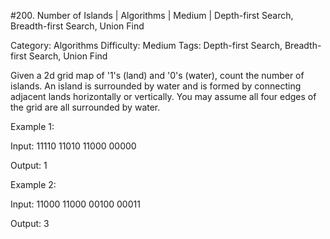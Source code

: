 #200. Number of Islands | Algorithms | Medium | Depth-first Search, Breadth-first Search, Union Find

Category: Algorithms
Difficulty: Medium
Tags: Depth-first Search, Breadth-first Search, Union Find

Given a 2d grid map of '1's (land) and '0's (water), count the number of islands. An island is surrounded by water and is formed by connecting adjacent lands horizontally or vertically. You may assume all four edges of the grid are all surrounded by water.

Example 1:


Input:
11110
11010
11000
00000

Output: 1


Example 2:


Input:
11000
11000
00100
00011

Output: 3


